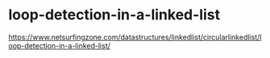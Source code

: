 # loop-detection-in-a-linked-list

https://www.netsurfingzone.com/datastructures/linkedlist/circularlinkedlist/loop-detection-in-a-linked-list/
